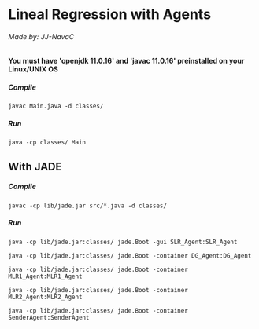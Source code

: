 # Lineal Regression with Agents
###### Made by: JJ-NavaC
#### You must have 'openjdk 11.0.16' and 'javac 11.0.16' preinstalled on your Linux/UNIX OS

##### Compile
```console
javac Main.java -d classes/
```
##### Run
```console
java -cp classes/ Main
```
## With JADE
##### Compile
```console
javac -cp lib/jade.jar src/*.java -d classes/
```
##### Run
```console
java -cp lib/jade.jar:classes/ jade.Boot -gui SLR_Agent:SLR_Agent
```

```console
java -cp lib/jade.jar:classes/ jade.Boot -container DG_Agent:DG_Agent
```

```console
java -cp lib/jade.jar:classes/ jade.Boot -container MLR1_Agent:MLR1_Agent
```

```console
java -cp lib/jade.jar:classes/ jade.Boot -container MLR2_Agent:MLR2_Agent
```

```console
java -cp lib/jade.jar:classes/ jade.Boot -container SenderAgent:SenderAgent
```